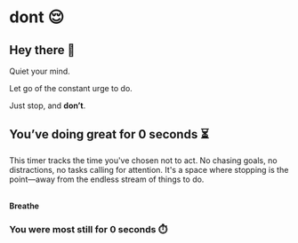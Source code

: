 # dont<span id="text"></span> 😌

## Hey there 👋

Quiet your mind.

Let go of the constant urge to do.

Just stop, and **don’t**.

## You’ve doing great for <span id="counter">0</span> seconds ⏳

This timer tracks the time you've chosen not to act. No chasing goals, no distractions, no tasks calling for attention. It's a space where stopping is the point—away from the endless stream of things to do.

<br>**Breathe** <span id="breathing-box"></span><span id="breathing-state"></span>

### You were most still for <span id="most-dont-time">0</span> seconds ⏱️

<script>
    let idleTime = 0, mostIdleTime = 0, idleInterval;
    let exclamations = 0, maxExclamations = 4, mouseTimeout;

    const text = document.getElementById('text');
    const counterElem = document.getElementById("counter");
    const maxDontTimeElem = document.getElementById("most-dont-time");

    let breatheLines = 0, breatheState = 0;
    const maxBreatheLines = 16;
    const breathingBox = document.getElementById('breathing-box');
    const breathingState = document.getElementById('breathing-state');
    const breathingLabels = ["Inhale", "Hold", "Exhale"];
    let breathingInterval;

    function updateMaxTime() {
        if (idleTime > mostIdleTime) {
            mostIdleTime = idleTime;
            maxDontTimeElem.textContent = mostIdleTime;
        }
    }

    function resetCounter() {
        updateMaxTime();
        idleTime = 0;
        counterElem.textContent = idleTime;
    }

    function updateText() {
        text.textContent = `${'!'.repeat(exclamations)}`;
    }

    const scheduleRemoval = () => {
        if (exclamations > 0) {
            setTimeout(() => {
                exclamations--;
                updateText();
                if (exclamations > 0) scheduleRemoval();
            }, 2000);
        }
    };

    function startIdleTimer() {
        idleInterval = setInterval(() => {
            idleTime++;
            counterElem.textContent = idleTime;
            updateMaxTime();
        }, 1000);
    }

    const updateBreathingBox = () => {
        const boxContent = "+".repeat(breatheLines) + "-".repeat(maxBreatheLines - breatheLines);
        breathingBox.textContent = `[${boxContent}] ${breathingLabels[breatheState]}`;
    };

    const startInhale = () => {
        breatheState = 0;
        breatheLines = 0;
        breathingInterval = setInterval(() => {
            if (breatheLines < maxBreatheLines) {
                breatheLines++;
                updateBreathingBox();
            } else {
                clearInterval(breathingInterval);
                startHold();
            }
        }, 250);
    };

    const startHold = () => {
        breatheState = 1;
        let isBold = false, holdTime = 0;
        updateBreathingBox();
        breathingInterval = setInterval(() => {
            breathingBox.style.fontWeight = isBold ? 'bold' : 'normal';
            isBold = !isBold;
            holdTime++;
            if (holdTime >= 8) {
                clearInterval(breathingInterval);
                startExhale();
            }
        }, 500);
    };

    const startExhale = () => {
        breatheState = 2;
        breathingInterval = setInterval(() => {
            if (breatheLines > 0) {
                breatheLines--;
                updateBreathingBox();
            } else {
                clearInterval(breathingInterval);
                startInhale();
            }
        }, 400);
    };

    document.onclick = () => {
        resetCounter();
        if (exclamations < maxExclamations) {
            exclamations++;
            updateText();
        }
    };

    document.onmousemove = () => {
        clearTimeout(mouseTimeout);
        resetCounter();
        if (exclamations === 0) {
            exclamations++;
            updateText();
        }
        mouseTimeout = setTimeout(() => {
            exclamations--;
            updateText();
            if (exclamations > 0) scheduleRemoval();
        }, 2000);
    };

    window.onload = function() {
        startIdleTimer();
        startInhale();
    };

</script>
